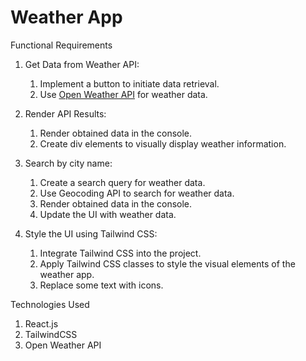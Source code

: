 # Weather App

Functional Requirements

1. Get Data from Weather API:

   1. Implement a button to initiate data retrieval.
   2. Use [Open Weather API](https://openweathermap.org/api) for weather data.

2. Render API Results:

   1. Render obtained data in the console.
   2. Create div elements to visually display weather information.

3. Search by city name:

   1. Create a search query for weather data.
   2. Use Geocoding API to search for weather data.
   3. Render obtained data in the console.
   4. Update the UI with weather data.

4. Style the UI using Tailwind CSS:

   1. Integrate Tailwind CSS into the project.
   2. Apply Tailwind CSS classes to style the visual elements of the weather app.
   3. Replace some text with icons.

Technologies Used

1. React.js
2. TailwindCSS
3. Open Weather API
